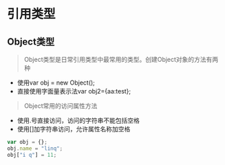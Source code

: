 # 引用类型 

## Object类型

> Object类型是日常引用类型中最常用的类型。创建Object对象的方法有两种
+ 使用var obj = new Object();
+ 直接使用字面量表示法var obj2={aa:test};


> Object常用的访问属性方法
+ 使用.号直接访问，访问的字符串不能包括空格
+ 使用[]加字符串访问，允许属性名称加空格


```javascript
var obj = {};
obj.name = "linq";
obj["i q"] = 11;
```





